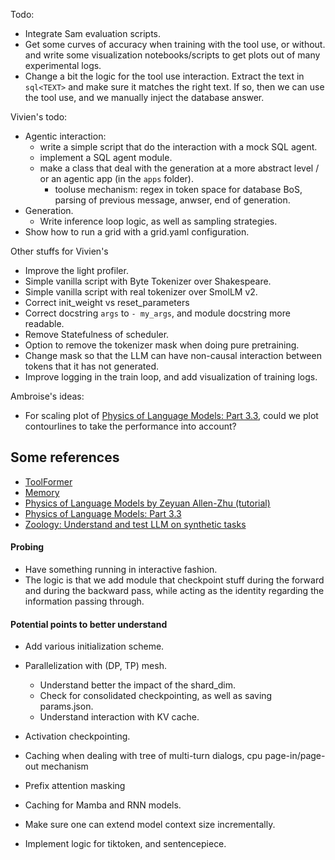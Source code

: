 
Todo:
- Integrate Sam evaluation scripts.
- Get some curves of accuracy when training with the tool use, or without. and write some visualization notebooks/scripts to get plots out of many experimental logs.
- Change a bit the logic for the tool use interaction. Extract the text in ```sql<TEXT>``` and make sure it matches the right text. If so, then we can use the tool use, and we manually inject the database answer.

Vivien's todo:
- Agentic interaction:
    - write a simple script that do the interaction with a mock SQL agent.
    - implement a SQL agent module.
    - make a class that deal with the generation at a more abstract level / or an agentic app (in the `apps` folder).
        - tooluse mechanism: regex in token space for database BoS, parsing of previous message, anwser, end of generation.
- Generation.
    - Write inference loop logic, as well as sampling strategies.
- Show how to run a grid with a grid.yaml configuration.

Other stuffs for Vivien's
- Improve the light profiler.
- Simple vanilla script with Byte Tokenizer over Shakespeare.
- Simple vanilla script with real tokenizer over SmolLM v2.
- Correct init_weight vs reset_parameters
- Correct docstring `args` to `- my_args`, and module docstring more readable.
- Remove Statefulness of scheduler.
- Option to remove the tokenizer mask when doing pure pretraining.
- Change mask so that the LLM can have non-causal interaction between tokens that it has not generated.
- Improve logging in the train loop, and add visualization of training logs.

Ambroise's ideas:
- For scaling plot of [Physics of Language Models: Part 3.3](https://arxiv.org/pdf/2404.05405), could we plot contourlines to take the performance into account?

## Some references
- [ToolFormer](https://arxiv.org/pdf/2302.04761)
- [Memory](https://arxiv.org/pdf/2407.01178v1)
- [Physics of Language Models by Zeyuan Allen-Zhu (tutorial)](https://www.youtube.com/watch?v=yBL7J0kgldU)
- [Physics of Language Models: Part 3.3](https://arxiv.org/pdf/2404.05405)
- [Zoology: Understand and test LLM on synthetic tasks](https://github.com/HazyResearch/zoology)

#### Probing
- Have something running in interactive fashion.
- The logic is that we add module that checkpoint stuff during the forward and during the backward pass, while acting as the identity regarding the information passing through.

#### Potential points to better understand
- Add various initialization scheme.

- Parallelization with (DP, TP) mesh.
    - Understand better the impact of the shard_dim.
    - Check for consolidated checkpointing, as well as saving params.json.
    - Understand interaction with KV cache.

- Activation checkpointing.

- Caching when dealing with tree of multi-turn dialogs, cpu page-in/page-out mechanism
- Prefix attention masking 

- Caching for Mamba and RNN models.

- Make sure one can extend model context size incrementally.

- Implement logic for tiktoken, and sentencepiece.
